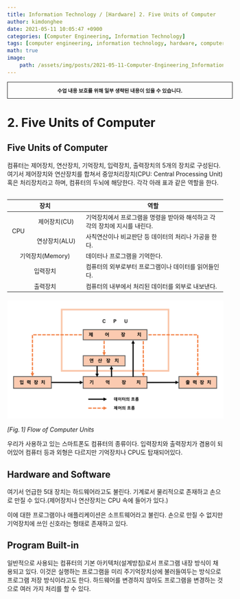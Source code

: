 ```yaml
---
title: Information Technology / [Hardware] 2. Five Units of Computer
author: kimdonghee
date: 2021-05-11 10:05:47 +0900
categories: [Computer Engineering, Information Technology]
tags: [computer engineering, information technology, hardware, computer, cpu, software, control, arithmetic logic, memory, input, output]
math: true
image:
    path: /assets/img/posts/2021-05-11-Computer-Engineering_Information-Technology_Hardware-2-Five-Units-of-Computer/preview.jpg
---
```


<div style="border:1px solid; padding:10px; margin-bottom: 20px; width: 100%; text-align: center;">
<b style="font-size: 0.85em;">수업 내용 보호를 위해 일부 생략된 내용이 있을 수 있습니다.</b><br>
</div>

# **2. Five Units of Computer**

## **Five Units of Computer**

컴퓨터는 제어장치, 연산장치, 기억장치, 입력장치, 출력장치의 5개의 장치로 구성된다. 여기서 제어장치와 연산장치를 합쳐서 중앙처리장치(CPU: Central Processing Unit) 혹은 처리장치라고 하며, 컴퓨터의 두뇌에 해당한다. 각각 아래 표과 같은 역할을 한다.

<table class="GeneratedTable" style="margin-top: 30px; margin-bottom: 20px;">
  <thead>
    <tr>
      <th style="text-align: center;" colspan="2">장치</th>
      <th style="text-align: center;">역할</th>
    </tr>
  </thead>
  <tbody>
    <tr>
      <td style="text-align: center;" rowspan="2">CPU</td>
      <td style="text-align: center;">제어장치(CU)</td>
      <td>기억장치에서 프로그램을 명령을 받아와 해석하고 각각의 장치에 지시를 내린다.</td>
    </tr>
    <tr>
      <td style="text-align: center;">연상장치(ALU)</td>
      <td>사칙연산이나 비교판단 등 데이터의 처리나 가공을 한다.</td>
    </tr>
    <tr>
      <td style="text-align: center;" colspan="2">기억장치(Memory)</td>
      <td>데이터나 프로그램을 기억한다.</td>
    </tr>
    <tr>
      <td style="text-align: center;" colspan="2">입력장치</td>
      <td>컴퓨터의 외부로부터 프로그램이나 데이터를 읽어들인다.</td>
    </tr>
    <tr>
      <td style="text-align: center; width: 35%" colspan="2">출력장치</td>
      <td>컴퓨터의 내부에서 처리된 데이터를 외부로 내보낸다.</td>
    </tr>
  </tbody>
</table>

![Fig. 1](/assets/img/posts/2021-05-11-Computer-Engineering_Information-Technology_Hardware-2-Five-Units-of-Computer/fig_1.png)

*$[Fig.\,1]$ Flow of Computer Units*

우리가 사용하고 있는 스마트폰도 컴퓨터의 종류이다. 입력장치와 출력장치가 겸용이 되어있어 컴퓨터 등과 외형은 다르지만 기억장치나 CPU도 탑재되어있다.

## **Hardware and Software**

여기서 언급한 5대 장치는 하드웨어라고도 불린다. 기계로서 물리적으로 존재하고 손으로 만질 수 있다.(제어장치나 연산장치는 CPU 속에 들어가 있다.)

이에 대한 프로그램이나 애플리케이션은 소프트웨어라고 불린다. 손으로 만질 수 없지만 기억장치에 쓰인 신호라는 형태로 존재하고 있다.

## **Program Built-in**

일반적으로 사용되는 컴퓨터의 기본 아키텍처(설계방침)로서 프로그램 내장 방식이 채용되고 있다. 이것은 실행하는 프로그램을 미리 주기억장치상에 불러들여두는 방식으로 프로그램 저장 방식이라고도 한다. 하드웨어를 변경하지 않아도 프로그램을 변경하는 것으로 여러 가지 처리를 할 수 있다.